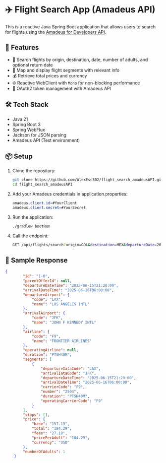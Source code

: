 # ✈️ Flight Search App (Amadeus API)

This is a reactive Java Spring Boot application that allows users to search for flights using the [Amadeus for Developers API](https://developers.amadeus.com/).

## 🚀 Features

- 🔎 Search flights by origin, destination, date, number of adults, and optional return date
- 🧾 Map and display flight segments with relevant info
- 💰 Retrieve total prices and currency
- 🌐 Reactive WebClient with `Mono` for non-blocking performance
- 🔐 OAuth2 token management with Amadeus API

## 🛠 Tech Stack

- Java 21
- Spring Boot 3
- Spring WebFlux
- Jackson for JSON parsing
- Amadeus API (Test environment)

## 📦 Setup

1. Clone the repository:
   ```bash
   git clone https://github.com/AlexEsc302/flight_search_amadeusAPI.git
   cd flight_search_amadeusAPI
2. Add your Amadeus credentials in application.properties:
   ```java
   amadeus.client.id=#YourClient
   amadeus.client.secret=#YourSecret

3. Run the application:
   ```bash
   ./gradlew bootRun

5. Call the endpoint:
   ```bash
   GET /api/flights/search?origin=GDL&destination=MEX&departureDate=2025-07-01&adults=1


## 🧪 Sample Response
```json
{
        "id": "1-0",
        "parentOfferId": null,
        "departureDateTime": "2025-06-15T21:20:00",
        "arrivalDateTime": "2025-06-16T06:00:00",
        "departureAirport": {
            "code": "LAX",
            "name": "LOS ANGELES INTL"
        },
        "arrivalAirport": {
            "code": "JFK",
            "name": "JOHN F KENNEDY INTL"
        },
        "airline": {
            "code": "F9",
            "name": "FRONTIER AIRLINES"
        },
        "operatingAirline": null,
        "duration": "PT5H40M",
        "segments": [
            {
                "departureIataCode": "LAX",
                "arrivalIataCode": "JFK",
                "departureDateTime": "2025-06-15T21:20:00",
                "arrivalDateTime": "2025-06-16T06:00:00",
                "carrierCode": "F9",
                "number": "2504",
                "duration": "PT5H40M",
                "operatingCarrierCode": "F9"
            }
        ],
        "stops": [],
        "price": {
            "base": "157.19",
            "total": "184.29",
            "fees": "27.10",
            "pricePerAdult": "184.29",
            "currency": "USD"
        },
        "numberOfAdults": 1
    }


